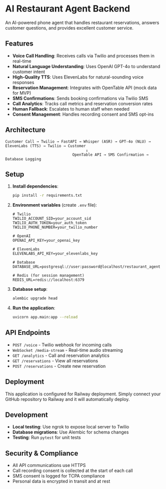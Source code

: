 # AI Restaurant Agent Backend

An AI-powered phone agent that handles restaurant reservations, answers customer questions, and provides excellent customer service.

## Features

- **Voice Call Handling**: Receives calls via Twilio and processes them in real-time
- **Natural Language Understanding**: Uses OpenAI GPT-4o to understand customer intent
- **High-Quality TTS**: Uses ElevenLabs for natural-sounding voice responses
- **Reservation Management**: Integrates with OpenTable API (mock data for MVP)
- **SMS Confirmations**: Sends booking confirmations via Twilio SMS
- **Call Analytics**: Tracks call metrics and reservation conversion rates
- **Human Fallback**: Escalates to human staff when needed
- **Consent Management**: Handles recording consent and SMS opt-ins

## Architecture

```
Customer Call → Twilio → FastAPI → Whisper (ASR) → GPT-4o (NLU) → ElevenLabs (TTS) → Twilio → Customer
                                    ↓
                              OpenTable API → SMS Confirmation → Database Logging
```

## Setup

1. **Install dependencies**:
   ```bash
   pip install -r requirements.txt
   ```

2. **Environment variables** (create `.env` file):
   ```env
   # Twilio
   TWILIO_ACCOUNT_SID=your_account_sid
   TWILIO_AUTH_TOKEN=your_auth_token
   TWILIO_PHONE_NUMBER=your_twilio_number
   
   # OpenAI
   OPENAI_API_KEY=your_openai_key
   
   # ElevenLabs
   ELEVENLABS_API_KEY=your_elevenlabs_key
   
   # Database
   DATABASE_URL=postgresql://user:password@localhost/restaurant_agent
   
   # Redis (for session management)
   REDIS_URL=redis://localhost:6379
   ```

3. **Database setup**:
   ```bash
   alembic upgrade head
   ```

4. **Run the application**:
   ```bash
   uvicorn app.main:app --reload
   ```

## API Endpoints

- `POST /voice` - Twilio webhook for incoming calls
- `WebSocket /media-stream` - Real-time audio streaming
- `GET /analytics` - Call and reservation analytics
- `GET /reservations` - View all reservations
- `POST /reservations` - Create new reservation

## Deployment

This application is configured for Railway deployment. Simply connect your GitHub repository to Railway and it will automatically deploy.

## Development

- **Local testing**: Use ngrok to expose local server to Twilio
- **Database migrations**: Use Alembic for schema changes
- **Testing**: Run `pytest` for unit tests

## Security & Compliance

- All API communications use HTTPS
- Call recording consent is collected at the start of each call
- SMS consent is logged for TCPA compliance
- Personal data is encrypted in transit and at rest 